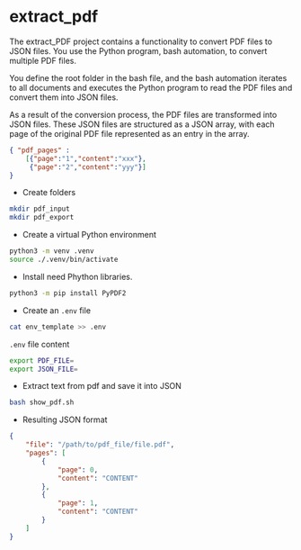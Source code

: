 # extract_pdf

The extract_PDF project contains a functionality to convert PDF files to JSON files. You use the Python program, bash automation, to convert multiple PDF files.

You define the root folder in the bash file, and the bash automation iterates to all documents and executes the Python program to read the PDF files and convert them into JSON files.

As a result of the conversion process, the PDF files are transformed into JSON files. These JSON files are structured as a JSON array, with each page of the original PDF file represented as an entry in the array.

```json
{ "pdf_pages" : 
    [{"page":"1","content":"xxx"},
     {"page":"2","content":"yyy"}]
}
```

* Create folders 

```sh
mkdir pdf_input
mkdir pdf_export
```

* Create a virtual Python environment

```sh
python3 -m venv .venv
source ./.venv/bin/activate
```

* Install need Phython libraries.

```sh
python3 -m pip install PyPDF2
```

* Create an `.env` file

```sh
cat env_template >> .env
```

`.env` file content

```sh
export PDF_FILE=
export JSON_FILE=
```

* Extract text from pdf and save it into JSON

```sh
bash show_pdf.sh
```

* Resulting JSON format

```json
{
    "file": "/path/to/pdf_file/file.pdf",
    "pages": [
        {
            "page": 0,
            "content": "CONTENT"
        },
        {
            "page": 1,
            "content": "CONTENT"
        }
    ]
}
```


